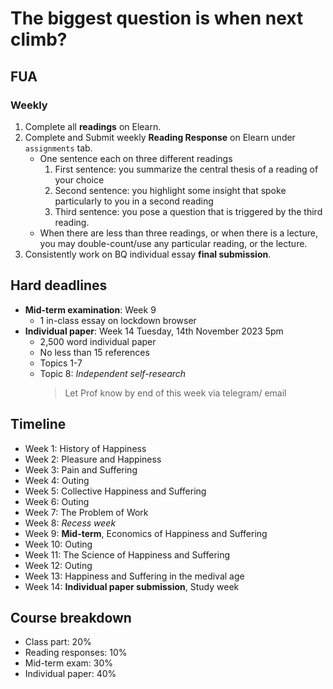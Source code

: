 # The biggest question is when next climb?

## FUA 

### Weekly

1. Complete all **readings** on Elearn.
2. Complete and Submit weekly **Reading Response** on Elearn under `assignments` tab.
    * One sentence each on three different readings
        1. First sentence: you summarize the central thesis of a reading of your choice
        2. Second sentence: you highlight some insight that spoke particularly to you in a second reading 
        3. Third sentence: you pose a question that is triggered by the third reading.
    * When there are less than three readings, or when there is a lecture, you may double-count/use any particular reading, or the lecture.
3. Consistently work on BQ individual essay **final submission**.

## Hard deadlines

* **Mid-term examination**: Week 9
    * 1 in-class essay on lockdown browser
* **Individual paper**: Week 14 Tuesday, 14th November 2023 5pm 
    * 2,500 word individual paper
    * No less than 15 references
    * Topics 1-7
    * Topic 8: *Independent self-research*
        > Let Prof know by end of this week via telegram/ email

## Timeline

* Week 1: History of Happiness
* Week 2: Pleasure and Happiness
* Week 3: Pain and Suffering
* Week 4: Outing
* Week 5: Collective Happiness and Suffering
* Week 6: Outing
* Week 7: The Problem of Work
* Week 8: *Recess week*
* Week 9: **Mid-term**, Economics of Happiness and Suffering
* Week 10: Outing
* Week 11: The Science of Happiness and Suffering
* Week 12: Outing
* Week 13: Happiness and Suffering in the medival age
* Week 14: **Individual paper submission**, Study week

## Course breakdown

* Class part: 20%
* Reading responses: 10%
* Mid-term exam: 30%
* Individual paper: 40%
